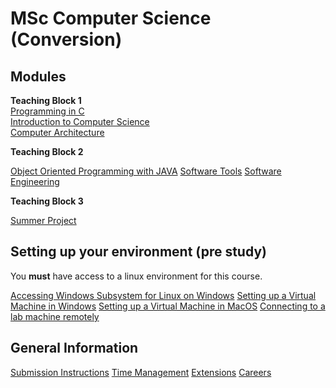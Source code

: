 # MSc Computer Science (Conversion)

## Modules

**Teaching Block 1**  
[Programming in C]()  
[Introduction to Computer Science]()  
[Computer Architecture]()  

**Teaching Block 2**

[Object Oriented Programming with JAVA]()
[Software Tools]()
[Software Engineering]()

**Teaching Block 3**

[Summer Project]()

## Setting up your environment (pre study)
You **must** have access to a linux environment for this course. 

[Accessing Windows Subsystem for Linux on Windows]()
[Setting up a Virtual Machine in Windows]()
[Setting up a Virtual Machine in MacOS]()
[Connecting to a lab machine remotely]()

## General Information

[Submission Instructions]()
[Time Management]()
[Extensions]()
[Careers]()
